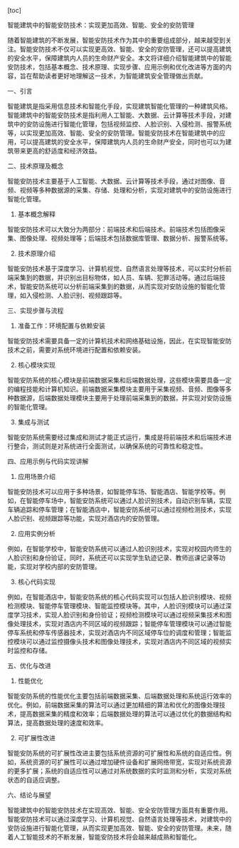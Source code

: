 
[toc]                    
                
                
智能建筑中的智能安防技术：实现更加高效、智能、安全的安防管理

随着智能建筑的不断发展，智能安防技术作为其中的重要组成部分，越来越受到关注。智能安防技术不仅可以实现更高效、智能、安全的安防管理，还可以提高建筑的安全水平，保障建筑内人员的生命财产安全。本文将详细介绍智能建筑中的智能安防技术，包括基本概念、技术原理、实现步骤、应用示例和优化改进等方面的内容，旨在帮助读者更好地理解这一技术，为智能建筑安全管理做出贡献。

一、引言

智能建筑是指采用信息技术和智能化手段，实现建筑智能化管理的一种建筑风格。智能建筑中的智能安防技术是指利用人工智能、大数据、云计算等技术手段，对建筑中的安防设施进行智能化管理，包括视频监控、人脸识别、入侵检测、报警系统等，以实现更加高效、智能、安全的安防管理。智能安防技术在智能建筑中的应用，可以提高建筑的安全水平，保障建筑内人员的生命财产安全，同时也可以为建筑带来更高的舒适度和经济效益。

二、技术原理及概念

智能安防技术主要基于人工智能、大数据、云计算等技术手段，通过对图像、音频、视频等多种数据源的采集、存储、处理和分析，实现对建筑中的安防设施进行智能化管理。

1. 基本概念解释

智能安防技术可以大致分为两部分：前端技术和后端技术。前端技术包括图像采集、图像处理、视频处理等；后端技术包括数据库管理、数据分析、报警系统等。

2. 技术原理介绍

智能安防技术基于深度学习、计算机视觉、自然语言处理等技术，可以实时分析前端采集到的数据，并识别出目标物体，如人员、车辆、犯罪活动等。通过后端技术，智能安防系统可以分析前端采集到的数据，从而实现对安防设施的智能化管理，如入侵检测、人脸识别、视频跟踪等。

三、实现步骤与流程

1. 准备工作：环境配置与依赖安装

智能安防技术需要具备一定的计算机技术和网络基础设施，因此，在实现智能安防技术之前，需要对系统环境进行配置和依赖安装。

2. 核心模块实现

智能安防系统的核心模块是前端数据采集和后端数据处理，这些模块需要具备一定的编程技能和计算机知识。前端数据采集模块主要用于采集视频、音频、图像等多种数据源，后端数据处理模块主要用于处理前端采集到的数据，并实现对安防设施的智能化管理。

3. 集成与测试

智能安防系统需要经过集成和测试才能正式运行，集成是将前端技术和后端技术进行整合，测试则是对系统进行全面测试，以确保系统的可靠性和稳定性。

四、应用示例与代码实现讲解

1. 应用场景介绍

智能安防技术可以应用于多种场景，如智能停车场、智能酒店、智能学校等。例如，在智能停车场中，智能安防系统可以通过人脸识别技术，自动识别车辆，实现车辆追踪和停车管理；在智能酒店中，智能安防系统可以通过视频检测技术，实现人脸识别、视频跟踪等功能，实现对酒店内的安防管理。

2. 应用实例分析

例如，在智能学校中，智能安防系统可以通过人脸识别技术，实现对校园内师生的人脸识别和身份验证，同时，系统还可以实现学生轨迹记录、教师巡课记录等功能，实现对学校内部的安防管理。

3. 核心代码实现

例如，在智能酒店中，智能安防系统的核心代码实现可以包括人脸识别模块、视频检测模块、智能停车管理模块、智能监控模块等。其中，人脸识别模块可以通过深度学习技术，实现人脸识别和身份验证；视频检测模块可以通过视频采集技术和图像处理技术，实现对酒店内不同区域的视频跟踪；智能停车管理模块可以通过智能停车系统和停车传感器技术，实现对酒店内不同区域停车位的调度和管理；智能监控模块可以通过监控摄像头技术和图像处理技术，实现对酒店内不同区域的视频实时监控和存储。

五、优化与改进

1. 性能优化

智能安防系统的性能优化主要包括前端数据采集、后端数据处理和系统运行效率的优化。例如，前端数据采集的算法可以通过更加精细的算法和优化的图像处理技术，提高数据采集的精度和效率；后端数据处理的算法可以通过优化的数据结构和算法，提高数据处理的速度和效率。

2. 可扩展性改进

智能安防系统的可扩展性改进主要包括系统资源的可扩展性和系统的自适应性。例如，系统资源的可扩展性可以通过增加硬件设备和扩展网络带宽，实现对系统资源的更多扩展；系统的自适应性可以通过对系统数据的实时监测和分析，实现对系统状态的自适应调整。

六、结论与展望

智能建筑中的智能安防技术在实现高效、智能、安全安防管理方面具有重要作用。智能安防技术可以通过深度学习、计算机视觉、自然语言处理等技术，对建筑中的安防设施进行智能化管理，从而实现更加高效、智能、安全的安防管理。未来，随着人工智能技术的不断发展，智能安防技术将会越来越成熟和智能化。


